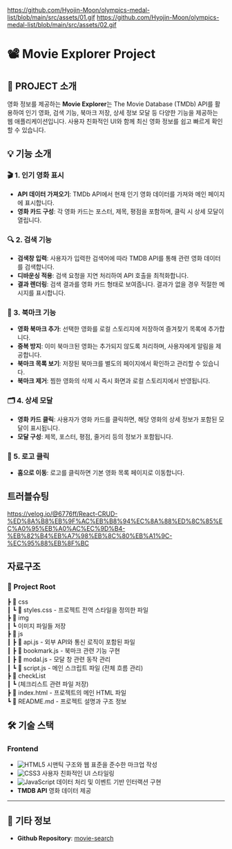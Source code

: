 https://github.com/Hyojin-Moon/olympics-medal-list/blob/main/src/assets/01.gif
https://github.com/Hyojin-Moon/olympics-medal-list/blob/main/src/assets/02.gif
# 📽️ Movie Explorer Project

## 📝 PROJECT 소개
영화 정보를 제공하는 **Movie Explorer**는 The Movie Database (TMDb) API를 활용하여 인기 영화, 검색 기능, 북마크 저장, 상세 정보 모달 등 다양한 기능을 제공하는 웹 애플리케이션입니다. 사용자 친화적인 UI와 함께 최신 영화 정보를 쉽고 빠르게 확인할 수 있습니다.

## 💡 기능 소개

### 🎬 1. 인기 영화 표시
- **API 데이터 가져오기**: TMDb API에서 현재 인기 영화 데이터를 가져와 메인 페이지에 표시합니다.
- **영화 카드 구성**: 각 영화 카드는 포스터, 제목, 평점을 포함하며, 클릭 시 상세 모달이 열립니다.

### 🔍 2. 검색 기능
- **검색창 입력**: 사용자가 입력한 검색어에 따라 TMDB API를 통해 관련 영화 데이터를 검색합니다.
- **디바운싱 적용**: 검색 요청을 지연 처리하여 API 호출을 최적화합니다.
- **결과 렌더링**: 검색 결과를 영화 카드 형태로 보여줍니다. 결과가 없을 경우 적절한 메시지를 표시합니다.

### 🔖 3. 북마크 기능
- **영화 북마크 추가**: 선택한 영화를 로컬 스토리지에 저장하여 즐겨찾기 목록에 추가합니다.
- **중복 방지**: 이미 북마크된 영화는 추가되지 않도록 처리하며, 사용자에게 알림을 제공합니다.
- **북마크 목록 보기**: 저장된 북마크를 별도의 페이지에서 확인하고 관리할 수 있습니다.
- **북마크 제거**: 찜한 영화의 삭제 시 즉시 화면과 로컬 스토리지에서 반영됩니다.

### 🗂️ 4. 상세 모달
- **영화 카드 클릭**: 사용자가 영화 카드를 클릭하면, 해당 영화의 상세 정보가 포함된 모달이 표시됩니다.
- **모달 구성**: 제목, 포스터, 평점, 줄거리 등의 정보가 포함됩니다.

### 🔄 5. 로고 클릭
- **홈으로 이동**: 로고를 클릭하면 기본 영화 목록 페이지로 이동합니다.

## 트러블슈팅
https://velog.io/@6776ff/React-CRUD-%ED%8A%B8%EB%9F%AC%EB%B8%94%EC%8A%88%ED%8C%85%EC%A0%95%EB%A0%AC%EC%9D%B4-%EB%82%B4%EB%A7%98%EB%8C%80%EB%A1%9C-%EC%95%88%EB%8F%BC

## 자료구조

### 📂 Project Root  
┣ 📂 css  
┃ ┗ 📄 styles.css - 프로젝트 전역 스타일을 정의한 파일  
┣ 📂 img  
┃ ┗ 이미지 파일들 저장  
┣ 📂 js  
┃ ┣ 📄 api.js - 외부 API와 통신 로직이 포함된 파일  
┃ ┣ 📄 bookmark.js - 북마크 관련 기능 구현  
┃ ┣ 📄 modal.js - 모달 창 관련 동작 관리  
┃ ┗ 📄 script.js - 메인 스크립트 파일 (전체 흐름 관리)  
┣ 📂 checkList  
┃ ┗ (체크리스트 관련 파일 저장)  
┣ 📄 index.html - 프로젝트의 메인 HTML 파일  
┗ 📄 README.md - 프로젝트 설명과 구조 정보  

## 🛠️ 기술 스택
### Frontend
- ![HTML5](https://img.shields.io/badge/html5-%23E34F26.svg?style=for-the-badge&logo=html5&logoColor=white) 시맨틱 구조와 웹 표준을 준수한 마크업 작성
- ![CSS3](https://img.shields.io/badge/css3-%231572B6.svg?style=for-the-badge&logo=css3&logoColor=white) 사용자 친화적인 UI 스타일링
- ![JavaScript](https://img.shields.io/badge/javascript-%23323330.svg?style=for-the-badge&logo=javascript&logoColor=%23F7DF1E) 데이터 처리 및 이벤트 기반 인터랙션 구현
- **TMDB API** 영화 데이터 제공
---

## 📌 기타 정보
- **Github Repository**: [movie-search](#)


